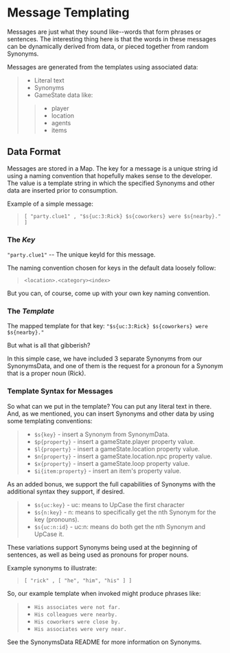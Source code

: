# Message Templating

Messages are just what they sound like--words that form phrases or sentences.  The interesting thing here is that the words in these messages can be dynamically derived from data, or pieced together from random Synonyms.

Messages are generated from the templates using associated data:

>* Literal text
>* Synonyms
>* GameState data like:
>> - player 
>> - location 
>> - agents
>> - items

## Data Format

Messages are stored in a Map.  The key for a message is a unique string id using a naming convention that hopefully makes sense to the developer.  The value is a template string in which the specified Synonyms and other data are inserted prior to consumption.

Example of a simple message:

> ```[ "party.clue1" , "$s{uc:3:Rick} $s{coworkers} were $s{nearby}." ]```

### The ***Key***

```"party.clue1"``` -- The unique keyId for this message.

The naming convention chosen for keys in the default data loosely follow:

> ```<location>.<category><index>```

But you can, of course, come up with your own key naming convention.

### The ***Template***

The mapped template for that key: ```"$s{uc:3:Rick} $s{coworkers} were $s{nearby}."```

But what is all that gibberish?

In this simple case, we have included 3 separate Synonyms from our SynonymsData, and one of them is the request for a pronoun for a Synonym that is a proper noun (Rick).

### Template Syntax for Messages

So what can we put in the template?  You can put any literal text in there.  And, as we mentioned, you can insert Synonyms and other data by using some templating conventions:

> * ```$s{key}``` - insert a Synonym from SynonymData.
> * ```$p{property}``` - insert a gameState.player property value.
> * ```$l{property}``` - insert a gameState.location property value.
> * ```$n{property}``` - insert a gameState.location.npc property value.
> * ```$x{property}``` - insert a gameState.loop property value.
> * ```$i{item:property}``` - insert an item's property value.

As an added bonus, we support the full capabilities of Synonyms with the additional 
syntax they support, if desired.

> * ```$s{uc:key}``` - uc: means to UpCase the first character
> * ```$s{n:key}``` - n: means to specifically get the nth Synonym for the key (pronouns).
> * ```$s{uc:n:id}``` - uc:n: means do both get the nth Synonym and UpCase it.

These variations support Synonyms being used at the beginning of sentences, as well as being used as pronouns for proper nouns.

Example synonyms to illustrate:

> ```[ "rick" , [ "he", "him", "his" ] ]```

So, our example template when invoked might produce phrases like:

> * ```His associates were not far.```
> * ```His colleagues were nearby.```
> * ```His coworkers were close by.```
> * ```His associates were very near.```

See the SynonymsData README for more information on Synonyms.